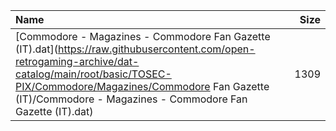 |Name|Size|
|:---|---:|
|[Commodore - Magazines - Commodore Fan Gazette (IT).dat](https://raw.githubusercontent.com/open-retrogaming-archive/dat-catalog/main/root/basic/TOSEC-PIX/Commodore/Magazines/Commodore Fan Gazette (IT)/Commodore - Magazines - Commodore Fan Gazette (IT).dat)|1309|

